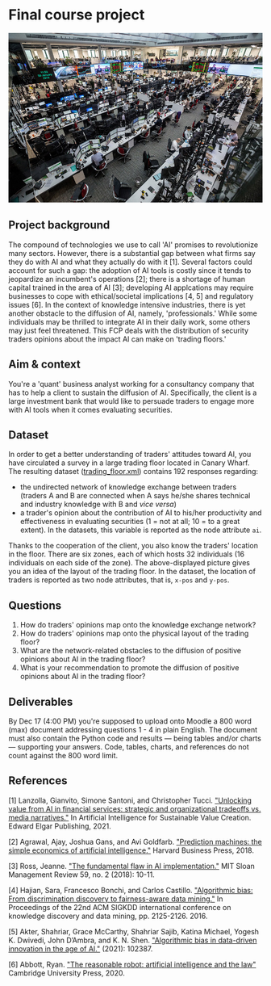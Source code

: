 # Final course project

![](../images/trading_floor.jpg)

## Project background

The compound of technologies we use to call 'AI' promises to revolutionize many
sectors. However, there is a substantial gap between what firms say they do with
AI and what they actually do with it [1].  Several factors could account for
such a gap: the adoption of AI tools is costly since it tends to jeopardize an
incumbent's operations [2]; there is a shortage of human capital trained in the
area of AI [3]; developing AI applcations may require businesses to cope with
ethical/societal implications [4, 5] and regulatory issues [6]. In the context
of knowledge intensive industries, there is yet another obstacle to the
diffusion of AI, namely, 'professionals.' While some individuals may be
thrilled to integrate AI in their daily work, some others may just feel
threatened. This FCP deals with the distribution of security traders opinions
about the impact AI can make on 'trading floors.'

## Aim & context

You're a 'quant' business analyst working for a consultancy company that has to
help a client to sustain the diffusion of AI. Specifically, the client is a 
large investment bank that would like to persuade traders to engage more with
AI tools when it comes evaluating securities.

## Dataset

In order to get a better understanding of traders' attitudes toward AI, you have
circulated a survey in a large trading floor located in Canary Wharf. The
resulting dataset ([trading_floor.xml][dataset]) contains 192 responses
regarding:

- the undirected network of knowledge exchange between traders (traders A and B
  are connected when A says he/she shares technical and industry knowledge
  with B and _vice versa_)
- a trader's opinion about the contribution of AI to his/her productivity and 
  effectiveness in evaluating securities (1 = not at all; 10 = to a great 
  extent). In the datasets, this variable is reported as the node attribute `ai`.

Thanks to the cooperation of the client, you also know the traders' location
in the floor. There are six zones, each of which hosts 32 individuals (16 
individuals on each side of the zone). The above-displayed picture gives
you an idea of the layout of the trading floor. In the dataset, the location
of traders is reported as two node attributes, that is, `x-pos` and `y-pos`.

## Questions

1. How do traders' opinions map onto the knowledge exchange network?
2. How do traders' opinions map onto the physical layout of the trading floor?
3. What are the network-related obstacles to the diffusion of positive 
   opinions about AI in the trading floor?
4. What is your recommendation to promote the diffusion of positive opinions
   about AI in the trading floor?

## Deliverables

By Dec 17 (4:00 PM) you're supposed to upload onto Moodle a 800 word (max) 
document addressing questions 1 - 4 in plain English. The document must also
contain the Python code and results ― being tables and/or charts ― 
supporting your answers. Code, tables, charts, and references do not count 
against the 800 word limit. 

## References

[1] Lanzolla, Gianvito, Simone Santoni, and Christopher Tucci. ["Unlocking value from AI in financial services: strategic and organizational tradeoffs vs. media narratives."](https://www.elgaronline.com/view/edcoll/9781839104381/9781839104381.00014.xml) In Artificial Intelligence for Sustainable Value Creation. Edward Elgar Publishing, 2021.

[2] Agrawal, Ajay, Joshua Gans, and Avi Goldfarb. ["Prediction machines: the simple economics of artificial intelligence."](https://books.google.co.uk/books?hl=en&lr=&id=wJY4DwAAQBAJ&oi=fnd&pg=PT9&dq=prediction+machines&ots=51ehWs1ZXw&sig=qxjEvs6xapOqy-LNbQb9VIMAQ3E&redir_esc=y#v=onepage&q=prediction%20machines&f=false) Harvard Business Press, 2018.

[3] Ross, Jeanne. ["The fundamental flaw in AI implementation."](https://www.proquest.com/docview/1986317444?pq-origsite=gscholar&fromopenview=true) MIT Sloan Management Review 59, no. 2 (2018): 10-11.

[4] Hajian, Sara, Francesco Bonchi, and Carlos Castillo. ["Algorithmic bias: From discrimination discovery to fairness-aware data mining."](https://dl.acm.org/doi/abs/10.1145/2939672.2945386) In Proceedings of the 22nd ACM SIGKDD international conference on knowledge discovery and data mining, pp. 2125-2126. 2016.

[5] Akter, Shahriar, Grace McCarthy, Shahriar Sajib, Katina Michael, Yogesh K. Dwivedi, John D’Ambra, and K. N. Shen. ["Algorithmic bias in data-driven innovation in the age of AI."](https://www.sciencedirect.com/science/article/pii/S0268401221000803?casa_token=r6H7CVS1adQAAAAA:mB3uL8wTkxezcwjo2Fq_qZem8mC4aBdlAWf-RqZNX-hm9s6zMOsd31sPWLPBwFgFrp0l4FePqA) (2021): 102387.

[6] Abbott, Ryan. ["The reasonable robot: artificial intelligence and the law"](https://www.amazon.co.uk/Reasonable-Robot-Artificial-Intelligence-Law/dp/1108459021/ref=sr_1_12?keywords=regulation+artificial+intelligence&qid=1637628113&qsid=260-8183790-3047035&s=audible&sr=1-12&sres=1687081476%2C3030359778%2CB0933P1S1H%2C1108844936%2C1839109963%2C3030323609%2C1786439042%2C1800371713%2CB084F8SM4L%2C191268778X%2C1509950680%2C1108459021%2C0198870949%2C1509937064%2CB08WK51XXQ%2CB07RZW9K4R&srpt=ABIS_BOOK) Cambridge University Press, 2020.

[dataset]:  https://github.com/simoneSantoni/net-analysis-smm638/blob/9114bedfde4195f2e5ed4fa5c868e3d41b26f939/finalCourseProject/trading_floor.xml
